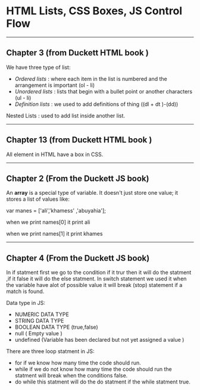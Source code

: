 # HTML Lists, CSS Boxes, JS Control Flow
----------------------
## Chapter 3 (from Duckett HTML book )

We have three type of list:
* *Ordered lists* : where each item in the list is numbered and the arrangement is important (ol - li)
* *Unordered lists* : lists that begin with a bullet point or another characters (ul - li)
* *Definition lists* : we used to add definitions of thing  ((dl + dt )-(dd)) 

Nested Lists : used to add list inside another list.

-------------------------

## Chapter 13 (from Duckett HTML book )

All element in HTML have a box in CSS.















----------------------------
## Chapter 2 (From the Duckett JS book)

An **array** is a special type of variable. It doesn't just store one value; it stores a list of values like:

var manes = ['ali','khamess' ,'abuyahia']; 

when we print names[0] it print ali

when we print names[1] it print khames

-------------------------------------
## Chapter 4 (From the Duckett JS book)

In if statment first we go to the condition if it trur then it will do the statment ,if it false it will do the else statment.
In switch statement we used it when the variable have alot of possible value it will break (stop) statement if a match is found.

Data type in JS:
* NUMERIC DATA TYPE
* STRING DATA TYPE 
* BOOLEAN DATA TYPE (true,false)
* null ( Empty value )
* undefined (Variable has been declared but not yet assigned a value )

There are three loop statment in JS:
* for if we know how many time the code should run.
* while if we do not know how many time the code should run the statment will break when the conditions false.
* do while this statment will do the do statment if the while statment true.










